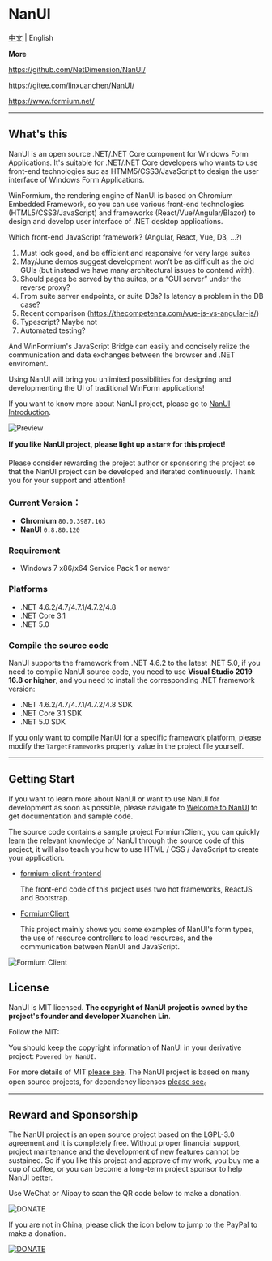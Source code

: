 # NanUI

[中文](README.md) | English

**More**

https://github.com/NetDimension/NanUI/

https://gitee.com/linxuanchen/NanUI/

https://www.formium.net/

---

## What's this

NanUI is an open source .NET/.NET Core component for Windows Form Applications. It's suitable for .NET/.NET Core developers who wants to use front-end technologies suc as HTMM5/CSS3/JavaScript to design the user interface of Windows Form Applications.

WinFormium, the rendering engine of NanUI is based on Chromium Embedded Framework, so you can use various front-end technologies (HTML5/CSS3/JavaScript) and frameworks (React/Vue/Angular/Blazor) to design and develop user interface of .NET desktop applications.

Which front-end JavaScript framework? (Angular, React, Vue, D3, …?)
1. Must look good, and be efficient and responsive for very large suites
2. May/June demos suggest development won’t be as difficult as the old GUIs (but instead we have many architectural issues to contend with).
3. Should pages be served by the suites, or a “GUI server” under the reverse proxy?
4. From suite server endpoints, or suite DBs? Is latency a problem in the DB case?
5. Recent comparison (https://thecompetenza.com/vue-js-vs-angular-js/)
6. Typescript? Maybe not
7. Automated testing?

And WinFormium's JavaScript Bridge can easily and concisely relize the communication and data exchanges between the browser and .NET enviroment.

Using NanUI will bring you unlimited possibilities for designing and developmenting the UI of traditional WinForm applications!

If you want to know more about NanUI project, please go to [NanUI Introduction](docs/README.md).

![Preview](docs/images/preview.png)

**If you like NanUI project, please light up a star⭐ for this project!**

Please consider rewarding the project author or sponsoring the project so that the NanUI project can be developed and iterated continuously. Thank you for your support and attention!

### Current Version：

- **Chromium** `80.0.3987.163`
- **NanUI** `0.8.80.120`

### Requirement

- Windows 7 x86/x64 Service Pack 1 or newer

### Platforms

- .NET 4.6.2/4.7/4.7.1/4.7.2/4.8
- .NET Core 3.1
- .NET 5.0

### Compile the source code

NanUI supports the framework from .NET 4.6.2 to the latest .NET 5.0, if you need to compile NanUI source code, you need to use **Visual Studio 2019 16.8 or higher**, and you need to install the corresponding .NET framework version:

- .NET 4.6.2/4.7/4.7.1/4.7.2/4.8 SDK
- .NET Core 3.1 SDK
- .NET 5.0 SDK

If you only want to compile NanUI for a specific framework platform, please modify the `TargetFrameworks` property value in the project file yourself.

---

## Getting Start

If you want to learn more about NanUI or want to use NanUI for development as soon as possible, please navigate to [Welcome to NanUI](docs/README.en-US.md) to get documentation and sample code.

The source code contains a sample project FormiumClient, you can quickly learn the relevant knowledge of NanUI through the source code of this project, it will also teach you how to use HTML / CSS / JavaScript to create your application.

- [formium-client-frontend](src/formium-client-frontend/README.md)

  The front-end code of this project uses two hot frameworks, ReactJS and Bootstrap.

- [FormiumClient](src/FormiumClient/README.md)

  This project mainly shows you some examples of NanUI's form types, the use of resource controllers to load resources, and the communication between NanUI and JavaScript.

![Formium Client](docs/images/formium-client-preview-enUS.png)

## License

NanUI is MIT licensed. **The copyright of NanUI project is owned by the project's founder and developer Xuanchen Lin**.

Follow the MIT:

You should keep the copyright information of NanUI in your derivative project: `Powered by NanUI`.

For more details of MIT [please see](docs/en-US/License.md). The NanUI project is based on many open source projects, for dependency licenses [please see](docs/en-US/Dependences.md)。

---

## Reward and Sponsorship

The NanUI project is an open source project based on the LGPL-3.0 agreement and it is completely free. Without proper financial support, project maintenance and the development of new features cannot be sustained. So if you like this project and approve of my work, you buy me a cup of coffee, or you can become a long-term project sponsor to help NanUI better.

Use WeChat or Alipay to scan the QR code below to make a donation.

![DONATE](docs/images/qrcode.png)

If you are not in China, please click the icon below to jump to the PayPal to make a donation.

[![DONATE](docs/images/paypal.png)](https://www.paypal.me/mrjson)
